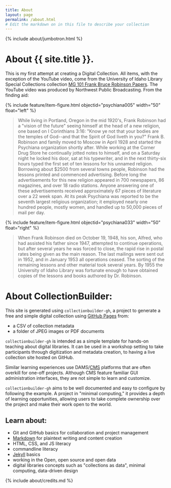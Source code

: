```yaml
---
title: About
layout: page
permalink: /about.html
# Edit the markdown on in this file to describe your collection
---
```


{% include about/jumbotron.html %}

# About {{ site.title }}.

This is my first attempt at creating a Digital Collection. All items, with the exception of the YouTube video, come from the University of Idaho Library Special Collections collection [MG 101 Frank Bruce Robinson Papers](https://archiveswest.orbiscascade.org/ark:/80444/xv97133/). The YouTube video was produced by Northwest Public Broadcasting. From the finding aid: 

{% include feature/item-figure.html objectid="psychiana005" width="50" float="left" %}

> While living in Portland, Oregon in the mid 1920's, Frank Robinson had a "vision of the future" seeing himself at the head of a new religion, one based on I Corinthians 3:16: "Know ye not that your bodies are the temples of God--and that the Spirit of God liveth in you?" Frank B. Robinson and family moved to Moscow in April 1928 and started the Psychiana organization shortly after. While working at the Corner Drug Store he continually jotted notes to himself, and on a Saturday night he locked his door, sat at his typewriter, and in the next thirty-six hours typed the first set of ten lessons for his unnamed religion. Borrowing about $2500 from several towns people, Robinson had the lessons printed and commenced advertising. Before long the advertisements for this new religion appeared in 700 newspapers, 86 magazines, and over 18 radio stations. Anyone answering one of these advertisements received approximately 67 pieces of literature over a 22 week span. At its peak Psychiana was reported to be the seventh largest religious organization; it employed nearly one hundred people, mostly women, and handled up to 50,000 pieces of mail per day.

{% include feature/item-figure.html objectid="psychiana033" width="50" float="right"  %}

> When Frank Robinson died on October 19, 1948, his son, Alfred, who had assisted his father since 1947, attempted to continue operations, but after several years he was forced to close, the rapid rise in postal rates being given as the main reason. The last mailings were sent out in 1952, and in January 1953 all operations ceased. The sorting of the remaining lessons and other material took several years. By 1955 the University of Idaho Library was fortunate enough to have obtained copies of the lessons and books authored by Dr. Robinson. 

# About CollectionBuilder:

This site is generated using `collectionbuilder-gh`, a project to generate a free and simple digital collection using [GitHub Pages](https://pages.github.com/) from: 

- a CSV of collection metadata
- a folder of JPEG images or PDF documents

 `collectionbuilder-gh` is intended as a simple template for hands-on teaching about digital libraries.
It can be used in a workshop setting to take participants through digitization and metadata creation, to having a live collection site hosted on GitHub.

Similar learning experiences use DAMS/[CMS](https://en.wikipedia.org/wiki/Content_management_system) platforms that are often overkill for one-off projects. Although CMS feature familiar GUI administration interfaces, they are not simple to learn and customize.

`collectionbuilder-gh` aims to be well documented and easy to configure by following the example.
A project in "minimal computing," it provides a depth of learning opportunities, allowing users to take complete ownership over the project and make their work open to the world.

## Learn about:

- Git and GitHub basics for collaboration and project management
- [Markdown](https://guides.github.com/features/mastering-markdown/) for plaintext writing and content creation
- HTML, CSS, and JS literacy
- commandline literacy
- [Jekyll](https://jekyllrb.com/) basics
- working in the Open, open source and open data
- digital libraries concepts such as "collections as data", minimal computing, data-driven design

{% include about/credits.md %}
